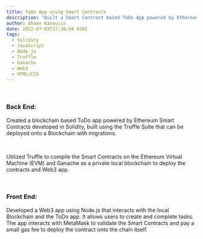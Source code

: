 ```yaml
---
title: ToDo App using Smart Contracts
description: "Built a Smart Contract based ToDo App powered by Ethereum "
author: Ahaan Kanaujia
date: 2022-07-03T17:30:04.930Z
tags:
  - Solidity
  - JavaScript
  - Node.js
  - Truffle
  - Ganache
  - Web3
  - HTML/CSS
---
```

<br>

### Back End:

Created a blockchain based ToDo app powered by Ethereum Smart Contracts developed in Solidity, built using the Truffle Suite that can be deployed onto a Blockchain with migrations.  

<br>

Utilized Truffle to compile the Smart Contracts on the Ethereum Virtual Machine (EVM) and Ganache as a private local blockchain to deploy the contracts and Web3 app. 

<br>

### Front End:

Developed a Web3 app using Node.js that interacts with the local Blockchain and the ToDo app. It allows users to create and complete tasks. The app interacts with MetaMask to validate the Smart Contracts and pay a small gas fee to deploy the contract onto the chain itself. 